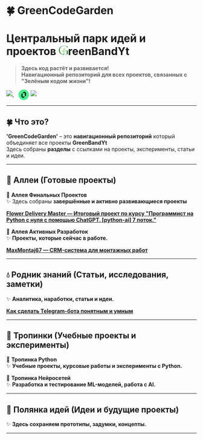 # 🍀 GreenCodeGarden 
# Центральный парк идей и проектов <img src="https://raw.githubusercontent.com/GreenBandYt/GreenBandYt/main/assets/images/b_logo_g.png" width="25" alt="G" style="vertical-align: -0px;">reenBandYt  

> **Здесь код растёт и развивается!**  
> **Навигационный репозиторий для всех проектов, связанных с "Зелёным кодом жизни"!**  

<p>
  <a href="https://github.com/GreenBandYt" target="_blank" rel="noopener noreferrer">
    <img src="https://img.shields.io/badge/GreenBandYt-Зелёный_код_жизни-32CD32?style=for-the-badge&logo=leaflet&logoColor=white">
  </a>
  &nbsp;&nbsp;
  <img src="https://raw.githubusercontent.com/GreenBandYt/GreenBandYt/main/assets/logos/zerocoder.png" width="28" height="28" alt="Zerocoder" style="vertical-align: middle; border-radius: 50%;">
  <a href="https://zerocoder.ru/" target="_blank" rel="noopener noreferrer">
    <img src="https://img.shields.io/badge/Zerocoder-Выпускник-%239B59B6?style=for-the-badge">
  </a>
</p>

---

## 🍀 Что это?
**'GreenCodeGarden'** – это **навигационный репозиторий** который объединяет все проекты **GreenBandYt**  
Здесь собраны **разделы** с ссылками на проекты, эксперименты, статьи и идеи.

---

## **🌳 Аллеи (Готовые проекты)**  
🌴 **Аллея Финальных Проектов**  
✨ Здесь собраны **завершённые и активно развивающиеся проекты**
  
**[Flower Delivery Master — Итоговый проект по курсу "Программист на Python с нуля с помощью ChatGPT. [python-ai] 7 поток."](https://github.com/GreenBandYt/FlowerDeliveryMaster/blob/main/README.md)**

🌾 **Аллея Активных Разработок**  
✨ **Проекты, которые сейчас в работе.**

**[MaxMontaj67 — CRM-система для монтажных работ](https://github.com/GreenBandYt/maxmontaj67_readme)**

---

## **💧 Родник знаний (Статьи, исследования, заметки)**  
✨ **Аналитика, наработки, статьи и идеи.**

**[Как сделать Telegram-бота понятным и умным](https://github.com/GreenBandYt/SmartBotGuide)**

---

## **🌲 Тропинки (Учебные проекты и эксперименты)**  
🌱 **Тропинка Python**  
✨ **Учебные проекты, курсовые работы и эксперименты с Python.**  

🤖 **Тропинка Нейросетей**  
✨ **Разработка и тестирование ML-моделей, работа с AI.**  

---

## **🌼 Полянка идей (Идеи и будущие проекты)**  
✨ **Здесь сохраняем прототипы, задумки, концепты.**  

---
